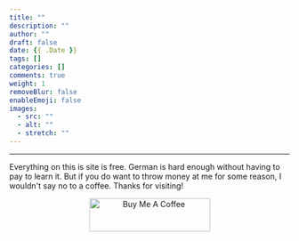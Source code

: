 ```yaml
---
title: ""
description: ""
author: ""
draft: false
date: {{ .Date }}
tags: []
categories: []
comments: true
weight: 1
removeBlur: false
enableEmoji: false
images:
  - src: ""
  - alt: ""
  - stretch: ""
---
```




---

Everything on this is site is free. German is hard enough without having to pay to learn it. But if you do want to throw money at me for some reason, I wouldn't say no to a coffee. Thanks for visiting! 

<center>

<a href="https://www.buymeacoffee.com/monoglotanxiety" target="_blank"><img src="https://cdn.buymeacoffee.com/buttons/v2/default-yellow.png" alt="Buy Me A Coffee" style="height: 60px !important;width: 217px !important;" ></a>

</center>